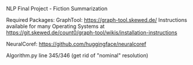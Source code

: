 NLP Final Project - Fiction Summarization

Required Packages:
GraphTool: https://graph-tool.skewed.de/
Instructions available for many Operating Systems at https://git.skewed.de/count0/graph-tool/wikis/installation-instructions


NeuralCoref: https://github.com/huggingface/neuralcoref


Algorithm.py line 345/346 (get rid of "nominal" resolution)
